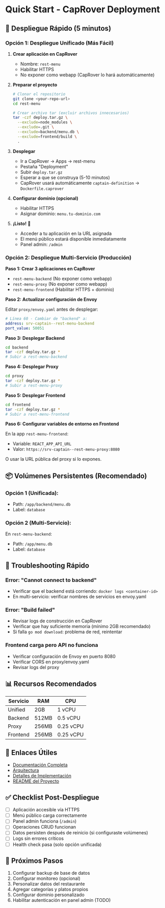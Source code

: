 # Quick Start - CapRover Deployment

## 🚀 Despliegue Rápido (5 minutos)

### Opción 1: Despliegue Unificado (Más Fácil)

1. **Crear aplicación en CapRover**
   - Nombre: `rest-menu`
   - Habilitar HTTPS
   - No exponer como webapp (CapRover lo hará automáticamente)

2. **Preparar el proyecto**
   ```bash
   # Clonar el repositorio
   git clone <your-repo-url>
   cd rest-menu
   
   # Crear archivo tar (excluir archivos innecesarios)
   tar -czf deploy.tar.gz \
     --exclude=node_modules \
     --exclude=.git \
     --exclude=backend/menu.db \
     --exclude=frontend/build \
     .
   ```

3. **Desplegar**
   - Ir a CapRover → Apps → rest-menu
   - Pestaña "Deployment"
   - Subir `deploy.tar.gz`
   - Esperar a que se construya (5-10 minutos)
   - CapRover usará automáticamente `captain-definition` → `Dockerfile.caprover`

4. **Configurar dominio (opcional)**
   - Habilitar HTTPS
   - Asignar dominio: `menu.tu-dominio.com`

5. **¡Listo!** 🎉
   - Acceder a tu aplicación en la URL asignada
   - El menú público estará disponible inmediatamente
   - Panel admin: `/admin`

### Opción 2: Despliegue Multi-Servicio (Producción)

**Paso 1: Crear 3 aplicaciones en CapRover**
- `rest-menu-backend` (No exponer como webapp)
- `rest-menu-proxy` (No exponer como webapp)
- `rest-menu-frontend` (Habilitar HTTPS + dominio)

**Paso 2: Actualizar configuración de Envoy**

Editar `proxy/envoy.yaml` antes de desplegar:
```yaml
# Línea 60 - Cambiar de "backend" a:
address: srv-captain--rest-menu-backend
port_value: 50051
```

**Paso 3: Desplegar Backend**
```bash
cd backend
tar -czf deploy.tar.gz *
# Subir a rest-menu-backend
```

**Paso 4: Desplegar Proxy**
```bash
cd proxy
tar -czf deploy.tar.gz *
# Subir a rest-menu-proxy
```

**Paso 5: Desplegar Frontend**
```bash
cd frontend
tar -czf deploy.tar.gz *
# Subir a rest-menu-frontend
```

**Paso 6: Configurar variables de entorno en Frontend**

En la app `rest-menu-frontend`:
- Variable: `REACT_APP_API_URL`
- Valor: `https://srv-captain--rest-menu-proxy:8080`
  
O usar la URL pública del proxy si lo expones.

## 📦 Volúmenes Persistentes (Recomendado)

### Opción 1 (Unificada):
- Path: `/app/backend/menu.db`
- Label: `database`

### Opción 2 (Multi-Servicio):
En `rest-menu-backend`:
- Path: `/app/menu.db`
- Label: `database`

## 🔧 Troubleshooting Rápido

### Error: "Cannot connect to backend"
- Verificar que el backend está corriendo: `docker logs <container-id>`
- En multi-servicio: verificar nombres de servicios en envoy.yaml

### Error: "Build failed"
- Revisar logs de construcción en CapRover
- Verificar que hay suficiente memoria (mínimo 2GB recomendado)
- Si falla `go mod download`: problema de red, reintentar

### Frontend carga pero API no funciona
- Verificar configuración de Envoy en puerto 8080
- Verificar CORS en proxy/envoy.yaml
- Revisar logs del proxy

## 📊 Recursos Recomendados

| Servicio | RAM | CPU |
|----------|-----|-----|
| Unified  | 2GB | 1 vCPU |
| Backend  | 512MB | 0.5 vCPU |
| Proxy    | 256MB | 0.25 vCPU |
| Frontend | 256MB | 0.25 vCPU |

## 🔗 Enlaces Útiles

- [Documentación Completa](./CAPROVER.md)
- [Arquitectura](./ARCHITECTURE.md)
- [Detalles de Implementación](./IMPLEMENTATION.md)
- [README del Proyecto](./README.project.md)

## ✅ Checklist Post-Despliegue

- [ ] Aplicación accesible vía HTTPS
- [ ] Menú público carga correctamente
- [ ] Panel admin funciona (`/admin`)
- [ ] Operaciones CRUD funcionan
- [ ] Datos persisten después de reinicio (si configuraste volúmenes)
- [ ] Logs sin errores críticos
- [ ] Health check pasa (solo opción unificada)

## 🎯 Próximos Pasos

1. Configurar backup de base de datos
2. Configurar monitoreo (opcional)
3. Personalizar datos del restaurante
4. Agregar categorías y platos propios
5. Configurar dominio personalizado
6. Habilitar autenticación en panel admin (TODO)
